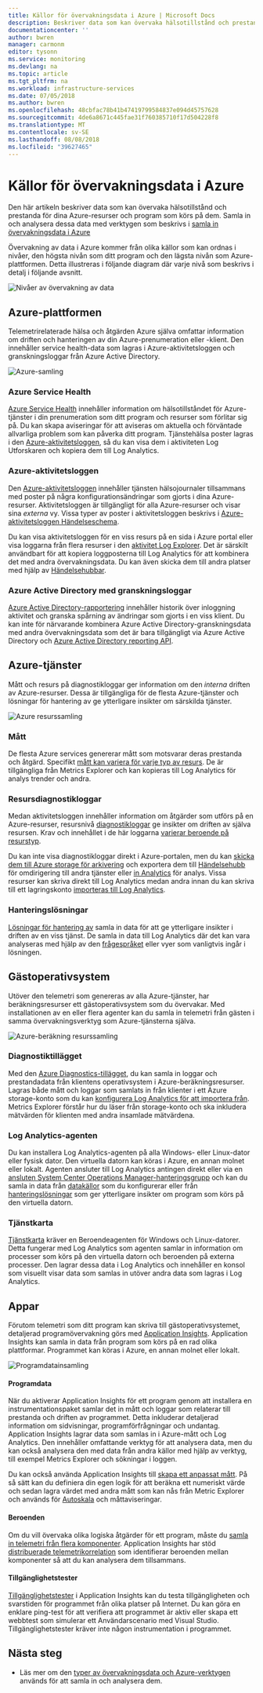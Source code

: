 ```yaml
---
title: Källor för övervakningsdata i Azure | Microsoft Docs
description: Beskriver data som kan övervaka hälsotillstånd och prestanda för dina Azure-resurser och program som körs på dem.
documentationcenter: ''
author: bwren
manager: carmonm
editor: tysonn
ms.service: monitoring
ms.devlang: na
ms.topic: article
ms.tgt_pltfrm: na
ms.workload: infrastructure-services
ms.date: 07/05/2018
ms.author: bwren
ms.openlocfilehash: 48cbfac78b41b47419799584837e094d45757628
ms.sourcegitcommit: 4de6a8671c445fae31f760385710f17d504228f8
ms.translationtype: MT
ms.contentlocale: sv-SE
ms.lasthandoff: 08/08/2018
ms.locfileid: "39627465"
---
```

# <a name="sources-of-monitoring-data-in-azure"></a>Källor för övervakningsdata i Azure
Den här artikeln beskriver data som kan övervaka hälsotillstånd och prestanda för dina Azure-resurser och program som körs på dem.  Samla in och analysera dessa data med verktygen som beskrivs i [samla in övervakningsdata i Azure](monitoring-data-collection.md)

Övervakning av data i Azure kommer från olika källor som kan ordnas i nivåer, den högsta nivån som ditt program och den lägsta nivån som Azure-plattformen. Detta illustreras i följande diagram där varje nivå som beskrivs i detalj i följande avsnitt.

![Nivåer av övervakning av data](media/monitoring-data-sources/monitoring-tiers.png)


## <a name="azure-platform"></a>Azure-plattformen
Telemetrirelaterade hälsa och åtgärden Azure själva omfattar information om driften och hanteringen av din Azure-prenumeration eller -klient. Den innehåller service health-data som lagras i Azure-aktivitetsloggen och granskningsloggar från Azure Active Directory.

![Azure-samling](media/monitoring-data-sources/azure-collection.png)

### <a name="azure-service-health"></a>Azure Service Health
[Azure Service Health](../monitoring-and-diagnostics/monitoring-service-notifications.md) innehåller information om hälsotillståndet för Azure-tjänster i din prenumeration som ditt program och resurser som förlitar sig på. Du kan skapa aviseringar för att aviseras om aktuella och förväntade allvarliga problem som kan påverka ditt program. Tjänstehälsa poster lagras i den [Azure-aktivitetsloggen](../monitoring-and-diagnostics/monitoring-overview-activity-logs.md), så du kan visa dem i aktiviteten Log Utforskaren och kopiera dem till Log Analytics.

### <a name="azure-activity-log"></a>Azure-aktivitetsloggen
Den [Azure-aktivitetsloggen](../monitoring-and-diagnostics/monitoring-overview-activity-logs.md) innehåller tjänsten hälsojournaler tillsammans med poster på några konfigurationsändringar som gjorts i dina Azure-resurser. Aktivitetsloggen är tillgängligt för alla Azure-resurser och visar sina _externa_ vy. Vissa typer av poster i aktivitetsloggen beskrivs i [Azure-aktivitetsloggen Händelseschema](../monitoring-and-diagnostics/monitoring-activity-log-schema.md).

Du kan visa aktivitetsloggen för en viss resurs på en sida i Azure portal eller visa loggarna från flera resurser i den [aktivitet Log Explorer](../monitoring-and-diagnostics/monitoring-overview-activity-logs.md). Det är särskilt användbart för att kopiera loggposterna till Log Analytics för att kombinera det med andra övervakningsdata. Du kan även skicka dem till andra platser med hjälp av [Händelsehubbar](../monitoring-and-diagnostics/monitoring-stream-activity-logs-event-hubs.md).


### <a name="azure-active-directory-audit-logs"></a>Azure Active Directory med granskningsloggar
[Azure Active Directory-rapportering](../active-directory/reports-monitoring/overview-reports.md) innehåller historik över inloggning aktivitet och granska spårning av ändringar som gjorts i en viss klient. Du kan inte för närvarande kombinera Azure Active Directory-granskningsdata med andra övervakningsdata som det är bara tillgängligt via Azure Active Directory och [Azure Active Directory reporting API](../active-directory/reports-monitoring/concept-reporting-api.md).


## <a name="azure-services"></a>Azure-tjänster
Mått och resurs på diagnostikloggar ger information om den _interna_ driften av Azure-resurser. Dessa är tillgängliga för de flesta Azure-tjänster och lösningar för hantering av ge ytterligare insikter om särskilda tjänster.

![Azure resurssamling](media/monitoring-data-sources/azure-resource-collection.png)


### <a name="metrics"></a>Mått
De flesta Azure services genererar mått som motsvarar deras prestanda och åtgärd. Specifikt [mått kan variera för varje typ av resurs](../monitoring-and-diagnostics/monitoring-supported-metrics.md).  De är tillgängliga från Metrics Explorer och kan kopieras till Log Analytics för analys trender och andra.


### <a name="resource-diagnostic-logs"></a>Resursdiagnostikloggar
Medan aktivitetsloggen innehåller information om åtgärder som utförs på en Azure-resurser, resursnivå [diagnostikloggar](../monitoring-and-diagnostics/monitoring-overview-of-diagnostic-logs.md) ge insikter om driften av själva resursen.   Krav och innehållet i de här loggarna [varierar beroende på resurstyp](../monitoring-and-diagnostics/monitoring-diagnostic-logs-schema.md).

Du kan inte visa diagnostikloggar direkt i Azure-portalen, men du kan [skicka dem till Azure storage för arkivering](../monitoring-and-diagnostics/monitoring-archive-diagnostic-logs.md) och exportera dem till [Händelsehubb](../event-hubs/event-hubs-what-is-event-hubs.md) för omdirigering till andra tjänster eller [in Analytics](../monitoring-and-diagnostics/monitor-stream-diagnostic-logs-log-analytics.md) för analys. Vissa resurser kan skriva direkt till Log Analytics medan andra innan du kan skriva till ett lagringskonto [importeras till Log Analytics](../log-analytics/log-analytics-azure-storage-iis-table.md#use-the-azure-portal-to-collect-logs-from-azure-storage).

### <a name="management-solutions"></a>Hanteringslösningar
 [Lösningar för hantering av](../monitoring/monitoring-solutions.md) samla in data för att ge ytterligare insikter i driften av en viss tjänst. De samla in data till Log Analytics där det kan vara analyseras med hjälp av den [frågespråket](../log-analytics/log-analytics-log-search.md) eller vyer som vanligtvis ingår i lösningen.

## <a name="guest-operating-system"></a>Gästoperativsystem
Utöver den telemetri som genereras av alla Azure-tjänster, har beräkningsresurser ett gästoperativsystem som du övervakar. Med installationen av en eller flera agenter kan du samla in telemetri från gästen i samma övervakningsverktyg som Azure-tjänsterna själva.

![Azure-beräkning resurssamling](media/monitoring-data-sources/compute-resource-collection.png)

### <a name="diagnostic-extension"></a>Diagnostiktillägget
Med den [Azure Diagnostics-tillägget](../monitoring-and-diagnostics/azure-diagnostics.md), du kan samla in loggar och prestandadata från klientens operativsystem i Azure-beräkningsresurser. Lagras både mått och loggar som samlats in från klienter i ett Azure storage-konto som du kan [konfigurera Log Analytics för att importera från](../log-analytics/log-analytics-azure-storage-iis-table.md#use-the-azure-portal-to-collect-logs-from-azure-storage).  Metrics Explorer förstår hur du läser från storage-konto och ska inkludera mätvärden för klienten med andra insamlade mätvärdena.


### <a name="log-analytics-agent"></a>Log Analytics-agenten
Du kan installera Log Analytics-agenten på alla Windows- eller Linux-dator eller fysisk dator. Den virtuella datorn kan köras i Azure, en annan molnet eller lokalt.  Agenten ansluter till Log Analytics antingen direkt eller via en [ansluten System Center Operations Manager-hanteringsgrupp](../log-analytics/log-analytics-om-agents.md) och kan du samla in data från [datakällor](../log-analytics/log-analytics-data-sources.md) som du konfigurerar eller från [hanteringslösningar](../monitoring/monitoring-solutions.md) som ger ytterligare insikter om program som körs på den virtuella datorn.

### <a name="service-map"></a>Tjänstkarta
[Tjänstkarta](../operations-management-suite/operations-management-suite-service-map.md) kräver en Beroendeagenten för Windows och Linux-datorer. Detta fungerar med Log Analytics som agenten samlar in information om processer som körs på den virtuella datorn och beroenden på externa processer. Den lagrar dessa data i Log Analytics och innehåller en konsol som visuellt visar data som samlas in utöver andra data som lagras i Log Analytics.

## <a name="applications"></a>Appar
Förutom telemetri som ditt program kan skriva till gästoperativsystemet, detaljerad programövervakning görs med [Application Insights](https://docs.microsoft.com/azure/application-insights/). Application Insights kan samla in data från program som körs på en rad olika plattformar. Programmet kan köras i Azure, en annan molnet eller lokalt.

![Programdatainsamling](media/monitoring-data-sources/application-collection.png)


#### <a name="application-data"></a>Programdata
När du aktiverar Application Insights för ett program genom att installera en instrumentationspaket samlar det in mått och loggar som relaterar till prestanda och driften av programmet. Detta inkluderar detaljerad information om sidvisningar, programförfrågningar och undantag. Application Insights lagrar data som samlas in i Azure-mått och Log Analytics. Den innehåller omfattande verktyg för att analysera data, men du kan också analysera den med data från andra källor med hjälp av verktyg, till exempel Metrics Explorer och sökningar i loggen.

Du kan också använda Application Insights till [skapa ett anpassat mått](../application-insights/app-insights-api-custom-events-metrics.md).  På så sätt kan du definiera din egen logik för att beräkna ett numeriskt värde och sedan lagra värdet med andra mått som kan nås från Metric Explorer och används för [Autoskala](../monitoring-and-diagnostics/monitoring-autoscale-scale-by-custom-metric.md) och måttaviseringar.

#### <a name="dependencies"></a>Beroenden
Om du vill övervaka olika logiska åtgärder för ett program, måste du [samla in telemetri från flera komponenter](../application-insights/app-insights-transaction-diagnostics.md). Application Insights har stöd [distribuerade telemetrikorrelation](../application-insights/application-insights-correlation.md) som identifierar beroenden mellan komponenter så att du kan analysera dem tillsammans.

#### <a name="availability-tests"></a>Tillgänglighetstester
[Tillgänglighetstester](../application-insights/app-insights-monitor-web-app-availability.md) i Application Insights kan du testa tillgängligheten och svarstiden för programmet från olika platser på Internet. Du kan göra en enklare ping-test för att verifiera att programmet är aktiv eller skapa ett webbtest som simulerar ett Användarscenario med Visual Studio.  Tillgänglighetstester kräver inte någon instrumentation i programmet.

## <a name="next-steps"></a>Nästa steg

- Läs mer om den [typer av övervakningsdata och Azure-verktygen](monitoring-data-collection.md) används för att samla in och analysera dem.
